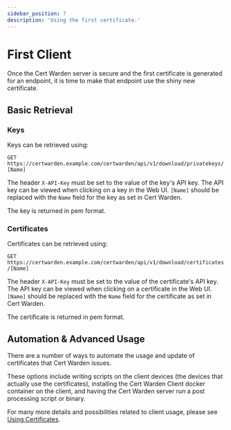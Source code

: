 ```yaml
---
sidebar_position: 7
description: 'Using the first certificate.'
---
```


# First Client

Once the Cert Warden server is secure and the first certificate is
generated for an endpoint, it is time to make that endpoint use
the shiny new certificate.

## Basic Retrieval

### Keys

Keys can be retrieved using:

`GET https://certwarden.example.com/certwarden/api/v1/download/privatekeys/[Name]`

The header `X-API-Key` must be set to the value of the key's
API key. The API key can be viewed when clicking on a key in
the Web UI. `[Name]` should be replaced with the `Name` field
for the key as set in Cert Warden.

The key is returned in pem format.

### Certificates

Certificates can be retrieved using:

`GET https://certwarden.example.com/certwarden/api/v1/download/certificates/[Name]`

The header `X-API-Key` must be set to the value of the certificate's
API key. The API key can be viewed when clicking on a certificate in
the Web UI. `[Name]` should be replaced with the `Name` field for the
certificate as set in Cert Warden.

The certificate is returned in pem format.

## Automation & Advanced Usage

There are a number of ways to automate the usage and update of certificates
that Cert Warden issues.

These options include writing scripts on the client devices (the
devices that actually use the certificates), installing the Cert Warden Client
docker container on the client, and having the Cert Warden server run
a post processing script or binary.

For many more details and possibilities related to client usage, please see
[Using Certificates](/docs/using_certificates).
